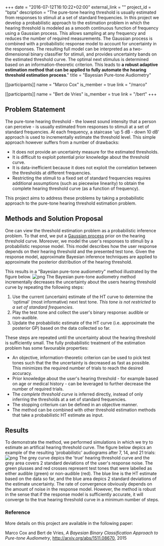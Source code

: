 +++
date = "2016-07-12T16:10:22+02:00"
external_link = ""
project_id = "bpta"
description = "The pure-tone hearing threshold is usually estimated from responses to stimuli at a set of standard frequencies. In this project we develop a probabilistic approach to the estimation problem in which the hearing threshold is modeled as a smooth continuous function of frequency using a Gaussian process. This allows sampling at any frequency and reduces the number of required measurements. The Gaussian process is combined with a probabilistic response model to account for uncertainty in the responses. The resulting full model can be interpreted as a two-dimensional binary classifier for stimuli, and provides uncertainty bands on the estimated threshold curve. The optimal next stimulus is determined based on an information-theoretic criterion. This leads to **a robust adaptive estimation method that can be applied to fully automate the hearing threshold estimation process**."
title = "Bayesian Pure-tone Audiometry"

[[participants]]
    name = "Marco Cox"
    is_member = true
    link = "/marco"

[[participants]]
    name = "Bert de Vries"
    is_member = true
    link = "/bert"
+++

## Problem Statement

The pure-tone hearing threshold - the lowest sound intensity that a person can perceive - is usually estimated from responses to stimuli at a set of standard frequencies. At each frequency, a staircase 'up 5 dB - down 10 dB' approach is used to incrementally estimate the threshold level. This simple approach however suffers from a number of drawbacks:

- It does not provide an uncertainty measure for the estimated thresholds.
- It is difficult to exploit potential prior knowledge about the threshold curve.
- It is data-inefficient because it does not exploit the correlation between the thresholds at different frequencies.
- Restricting the stimuli to a fixed set of standard frequencies requires additional assumptions (such as piecewise linearity) to obtain the complete hearing threshold curve (as a function of frequency).

This project aims to address these problems by taking a probabilistic approach to the pure-tone hearing threshold estimation problem.


## Methods and Solution Proposal

One can view the threshold estimation problem as a probabilistic inference problem. To that end, we put a [Gaussian process](https://en.wikipedia.org/wiki/Gaussian_process) prior on the hearing threshold curve. Moreover, we model the user's responses to stimuli by a probabilistic response model. This model describes how the user response depends on their hearing threshold and the presented test tone. Given the response model, approximate Bayesian inference techniques are applied to approximate the posterior distribution of the hearing threshold.

This results in a "Bayesian pure-tone audiometry" method illustrated by the figure below.
![png](/img/projects/BPTA/BPTA-architecture.png)
The Bayesian pure-tone audiometry method incrementally decreases the uncertainty about the users hearing threshold curve by repeating the following steps:

1. Use the current (uncertain) estimate of the HT curve to determine the 'optimal' (most informative) next test tone. *This tone is not restricted to a set of standard frequencies*.
2. Play the test tone and collect the user's binary response: audible or non-audible.
3. Update the probabilistic estimate of the HT curve (i.e. approximate the posterior GP) based on the data collected so far.

These steps are repeated until the uncertainty about the hearing threshold is sufficiently small. The fully probabilistic treatment of the estimation problem has some favourable properties:

- An objective, information-theoretic criterion can be used to pick test tones such that the the uncertainty is decreased as fast as possible. This minimizes the required number of trials to reach the desired accuracy.
- Prior knowledge about the user's hearing threshold - for example based on age or medical history - can be leveraged to further decrease the number of required trials.
- The *complete threshold curve* is inferred directly, instead of only inferring the thresholds at a set of standard frequencies.
- The stopping criterium can be defined in an objective manner.
- The method can be combined with other threshold estimation methods that take a probabilistic HT estimate as input.

## Results

To demonstrate the method, we performed simulations in which we try to estimate an artifical hearing threshold curve. The figure below depics an example of the resulting 'probabilistic' audiograms after 7, 14, and 21 trials:
![png](/img/projects/BPTA/simulations.png)
The grey curve depics the 'true' hearing threshold curve and the grey area covers 2 standard deviations of the user's response noise. The green plusses and red crosses represent test tones that were labelled as either audible (green) or non-audible (red). The blue line is the HT estimate based on the data so far, and the blue area depics 2 standard deviations of the estimate uncertainty. The rate of convergence obviously depends on the amount of noise in the response model. However, the method is robust in the sense that if the response model is sufficiently accurate, it will converge to the true hearing threshold curve in a minimum number of steps.


### Reference

More details on this project are available in the following paper:

Marco Cox and Bert de Vries, _A Bayesian Binary Classification Approach to Pure-tone Audiometry_, http://arxiv.org/abs/1511.08670, 2015
